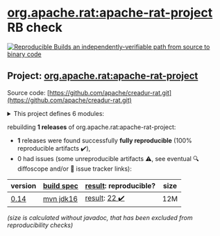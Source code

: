 [org.apache.rat:apache-rat-project](https://search.maven.org/artifact/org.apache.rat/apache-rat-project/) RB check
=======

[![Reproducible Builds](https://reproducible-builds.org/images/logos/rb.svg) an independently-verifiable path from source to binary code](https://reproducible-builds.org/)

## Project: [org.apache.rat:apache-rat-project](https://search.maven.org/artifact/org.apache.rat/apache-rat-project/)

Source code: [https://github.com/apache/creadur-rat.git](https://github.com/apache/creadur-rat.git)

<details><summary>This project defines 6 modules:</summary>

* [org.apache.rat:apache-rat](https://search.maven.org/artifact/org.apache.rat/apache-rat/)
* [org.apache.rat:apache-rat-api](https://search.maven.org/artifact/org.apache.rat/apache-rat-api/)
* [org.apache.rat:apache-rat-core](https://search.maven.org/artifact/org.apache.rat/apache-rat-core/)
* [org.apache.rat:apache-rat-plugin](https://search.maven.org/artifact/org.apache.rat/apache-rat-plugin/)
* [org.apache.rat:apache-rat-project](https://search.maven.org/artifact/org.apache.rat/apache-rat-project/)
* [org.apache.rat:apache-rat-tasks](https://search.maven.org/artifact/org.apache.rat/apache-rat-tasks/)
</details>

rebuilding **1 releases** of org.apache.rat:apache-rat-project:
- **1** releases were found successfully **fully reproducible** (100% reproducible artifacts :heavy_check_mark:),
- 0 had issues (some unreproducible artifacts :warning:, see eventual :mag: diffoscope and/or :memo: issue tracker links):

| version | [build spec](/BUILDSPEC.md) | [result](https://reproducible-builds.org/docs/jvm/): reproducible? | size |
| -- | --------- | ------ | -- |
| [0.14](https://search.maven.org/artifact/org.apache.rat/apache-rat-project/0.14/pom) | [mvn jdk16](apache-rat-0.14.buildspec) | [result](apache-rat-project-0.14.buildinfo): [22 :heavy_check_mark: ](apache-rat-project-0.14.buildcompare) | 12M |

<i>(size is calculated without javadoc, that has been excluded from reproducibility checks)</i>
